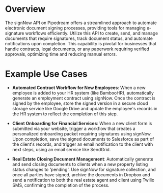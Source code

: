 # Overview

The signNow API on Pipedream offers a streamlined approach to automate electronic document signing processes, providing tools for managing e-signature workflows efficiently. Utilize this API to create, send, and manage documents that require signatures, track document status, and automate notifications upon completion. This capability is pivotal for businesses that handle contracts, legal documents, or any paperwork requiring verified approvals, optimizing time and reducing manual errors.

# Example Use Cases

- **Automated Contract Workflow for New Employees**: When a new employee is added to your HR system (like BambooHR), automatically generate an employment contract using signNow. Once the contract is signed by the employee, store the signed version in a secure cloud storage service like Google Drive and update the employee's records in the HR system to reflect the completion of this step.

- **Client Onboarding for Financial Services**: When a new client form is submitted via your website, trigger a workflow that creates a personalized onboarding packet requiring signatures using signNow. Upon completion, save the signed documents to Salesforce as part of the client's records, and trigger an email notification to the client with next steps, using an email service like SendGrid.

- **Real Estate Closing Document Management**: Automatically generate and send closing documents to clients when a new property listing status changes to 'pending'. Use signNow for signature collection, and once all parties have signed, archive the documents in Dropbox and send a notification to both the real estate agent and client using Twilio SMS, confirming the completion of the process.
